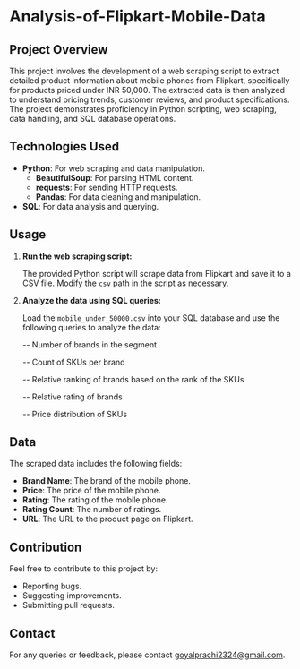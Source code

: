 # Analysis-of-Flipkart-Mobile-Data

## Project Overview

This project involves the development of a web scraping script to extract detailed product information about mobile phones from Flipkart, specifically for products priced under INR 50,000. The extracted data is then analyzed to understand pricing trends, customer reviews, and product specifications. The project demonstrates proficiency in Python scripting, web scraping, data handling, and SQL database operations.

## Technologies Used

- **Python**: For web scraping and data manipulation.
  - **BeautifulSoup**: For parsing HTML content.
  - **requests**: For sending HTTP requests.
  - **Pandas**: For data cleaning and manipulation.
- **SQL**: For data analysis and querying.
  

## Usage

1. **Run the web scraping script:**

    The provided Python script will scrape data from Flipkart and save it to a CSV file. Modify the `csv` path in the script as necessary.

2. **Analyze the data using SQL queries:**

    Load the `mobile_under_50000.csv` into your SQL database and use the following queries to analyze the data:
   
    -- Number of brands in the segment
   
    -- Count of SKUs per brand
   
    -- Relative ranking of brands based on the rank of the SKUs

    -- Relative rating of brands
   
    -- Price distribution of SKUs
   

## Data

The scraped data includes the following fields:
- **Brand Name**: The brand of the mobile phone.
- **Price**: The price of the mobile phone.
- **Rating**: The rating of the mobile phone.
- **Rating Count**: The number of ratings.
- **URL**: The URL to the product page on Flipkart.

## Contribution

Feel free to contribute to this project by:
- Reporting bugs.
- Suggesting improvements.
- Submitting pull requests.

## Contact

For any queries or feedback, please contact goyalprachi2324@gmail.com.
